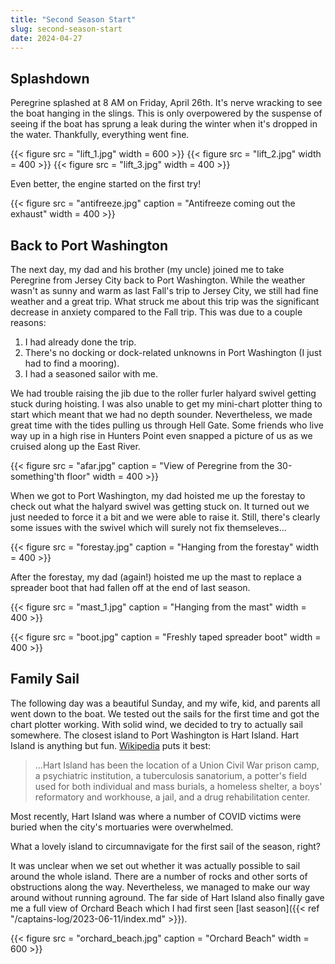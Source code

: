 ```yaml
---
title: "Second Season Start"
slug: second-season-start
date: 2024-04-27
---
```


## Splashdown

Peregrine splashed at 8 AM on Friday, April 26th. It's nerve wracking to see the boat hanging in the slings. This is only overpowered by the suspense of seeing if the boat has sprung a leak during the winter when it's dropped in the water. Thankfully, everything went fine.

{{< figure src = "lift_1.jpg" width = 600 >}}
{{< figure src = "lift_2.jpg" width = 400 >}}
{{< figure src = "lift_3.jpg" width = 400 >}}

Even better, the engine started on the first try! 

{{< figure src = "antifreeze.jpg" caption = "Antifreeze coming out the exhaust" width = 400 >}}

## Back to Port Washington

The next day, my dad and his brother (my uncle) joined me to take Peregrine from Jersey City back to Port Washington. While the weather wasn't as sunny and warm as last Fall's trip to Jersey City, we still had fine weather and a great trip. What struck me about this trip was the significant decrease in anxiety compared to the Fall trip. This was due to a couple reasons:

1. I had already done the trip.
1. There's no docking or dock-related unknowns in Port Washington (I just had to find a mooring).
1. I had a seasoned sailor with me.

We had trouble raising the jib due to the roller furler halyard swivel getting stuck during hoisting. I was also unable to get my mini-chart plotter thing to start which meant that we had no depth sounder. Nevertheless, we made great time with the tides pulling us through Hell Gate. Some friends who live way up in a high rise in Hunters Point even snapped a picture of us as we cruised along up the East River.

{{< figure src = "afar.jpg" caption = "View of Peregrine from the 30-something'th floor" width = 400 >}}

When we got to Port Washington, my dad hoisted me up the forestay to check out what the halyard swivel was getting stuck on. It turned out we just needed to force it a bit and we were able to raise it. Still, there's clearly some issues with the swivel which will surely not fix themseleves...

{{< figure src = "forestay.jpg" caption = "Hanging from the forestay" width = 400 >}}

After the forestay, my dad (again!) hoisted me up the mast to replace a spreader boot that had fallen off at the end of last season. 

{{< figure src = "mast_1.jpg" caption = "Hanging from the mast" width = 400 >}}

{{< figure src = "boot.jpg" caption = "Freshly taped spreader boot" width = 400 >}}

## Family Sail

The following day was a beautiful Sunday, and my wife, kid, and parents all went down to the boat. We tested out the sails for the first time and got the chart plotter working. With solid wind, we decided to try to actually sail somewhere. The closest island to Port Washington is Hart Island. Hart Island is anything but fun. [Wikipedia](https://en.wikipedia.org/wiki/Hart_Island) puts it best:

>...Hart Island has been the location of a Union Civil War prison camp, a psychiatric institution, a tuberculosis sanatorium, a potter's field used for both individual and mass burials, a homeless shelter, a boys' reformatory and workhouse, a jail, and a drug rehabilitation center.

Most recently, Hart Island was where a number of COVID victims were buried when the city's mortuaries were overwhelmed.

What a lovely island to circumnavigate for the first sail of the season, right? 

It was unclear when we set out whether it was actually possible to sail around the whole island. There are a number of rocks and other sorts of obstructions along the way. Nevertheless, we managed to make our way around without running aground. The far side of Hart Island also finally gave me a full view of Orchard Beach which I had first seen [last season]({{< ref "/captains-log/2023-06-11/index.md" >}}).

{{< figure src = "orchard_beach.jpg" caption = "Orchard Beach" width = 600 >}}
